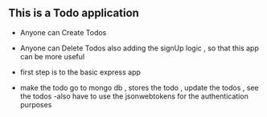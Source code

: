 ## This is a Todo application
- Anyone can Create Todos 
- Anyone can Delete Todos
also adding the signUp logic , so that this app can be more useful

- first step is to the basic express app 
- make the todo go to mongo db , stores the todo  , update the todos , see the todos
-also have to use the jsonwebtokens for the authentication purposes
